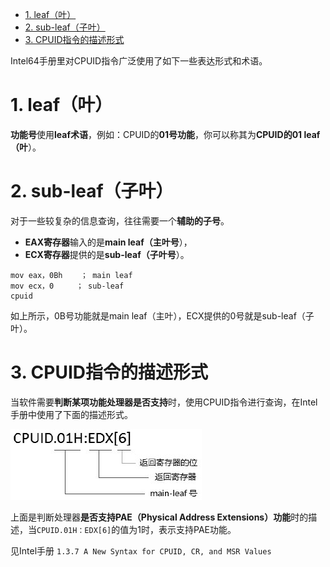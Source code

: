 
<!-- @import "[TOC]" {cmd="toc" depthFrom=1 depthTo=6 orderedList=false} -->

<!-- code_chunk_output -->

- [1. leaf（叶）](#1-leaf叶)
- [2. sub\-leaf（子叶）](#2-sub-leaf子叶)
- [3. CPUID指令的描述形式](#3-cpuid指令的描述形式)

<!-- /code_chunk_output -->

Intel64手册里对CPUID指令广泛使用了如下一些表达形式和术语。

# 1. leaf（叶）

**功能号**使用**leaf术语**，例如：CPUID的**01号功能**，你可以称其为**CPUID的01 leaf（叶**）。

# 2. sub\-leaf（子叶）

对于一些较复杂的信息查询，往往需要一个**辅助的子号**。

* **EAX寄存器**输入的是**main leaf（主叶号**），
* **ECX寄存器**提供的是**sub\-leaf（子叶号**）。

```assembly
mov eax，0Bh    ； main leaf
mov ecx，0     ； sub-leaf
cpuid
```

如上所示，0B号功能就是main leaf（主叶），ECX提供的0号就是sub-leaf（子叶）。

# 3. CPUID指令的描述形式

当软件需要**判断某项功能处理器是否支持**时，使用CPUID指令进行查询，在Intel手册中使用了下面的描述形式。

![config](./images/1.png)

上面是判断处理器**是否支持PAE（Physical Address Extensions）功能**时的描述，当`CPUID.01H：EDX[6]`的值为1时，表示支持PAE功能。

见Intel手册 `1.3.7 A New Syntax for CPUID, CR, and MSR Values`